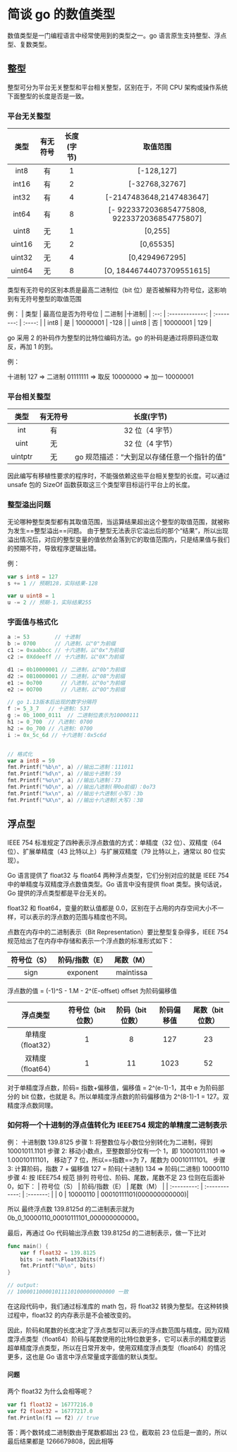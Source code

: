 # 简谈 go 的数值类型

数值类型是一门编程语言中经常使用到的类型之一。go 语言原生支持整型、浮点型、复数类型。

## 整型

整型可分为平台无关整型和平台相关整型，区别在于，不同 CPU 架构或操作系统下面整型的长度是否是一致。

### 平台无关整型

|  类型  | 有无符号 | 长度(字节) |                   取值范围                   |
| :----: | :------: | :--------: | :------------------------------------------: |
|  int8  |    有    |     1      |                  [-128,127]                  |
| int16  |    有    |     2      |                [-32768,32767]                |
| int32  |    有    |     4      |           [-2147483648,2147483647]           |
| int64  |    有    |     8      | [- 9223372036854775808, 9223372036854775807] |
| uint8  |    无    |     1      |                   [0,255]                    |
| uint16 |    无    |     2      |                  [0,65535]                   |
| uint32 |    无    |     4      |                [0,4294967295]                |
| uint64 |    无    |     8      |          [O, 18446744073709551615]           |

类型有无符号的区别本质是最高二进制位（bit 位）是否被解释为符号位，这影响到有无符号整型的取值范围

例：
| 类型 | 最高位是否为符号位 | 二进制 |十进制|
| :--: | :-------------: | :--------: | :----: |
| int8 | 是 | 10000001 | -128 |
| uint8 | 否 | 10000001 | 129 |

go 采用 2 的补码作为整型的比特位编码方法。go 的补码是通过将原码逐位取反，再加 1 的到。

例：

十进制 127 => 二进制 01111111 => 取反 10000000 => 加一 10000001

### 平台相关整型

|  类型   | 有无符号 |                 长度(字节)                  |
| :-----: | :------: | :-----------------------------------------: |
|   int   |    有    |               32 位（4 字节）               |
|  uint   |    无    |               32 位（4 字节）               |
| uintptr |    无    | go 规范描述：“大到足以存储任意一个指针的值” |

因此编写有移植性要求的程序时，不能强依赖这些平台相关整型的长度。可以通过 unsafe 包的 SizeOf 函数获取这三个类型宰目标运行平台上的长度。

### 整型溢出问题

无论哪种整型类型都有其取值范围，当运算结果超出这个整型的取值范围，就被称为发生==整型溢出==问题。
由于整型无法表示它溢出后的那个“结果”，所以出现溢出情况后，对应的整型变量的值依然会落到它的取值范围内，只是结果值与我们的预期不符，导致程序逻辑出错。

例：

```go
var s int8 = 127
s += 1 // 预期128，实际结果-128

var u uint8 = 1
u -= 2 // 预期-1，实际结果255
```

### 字面值与格式化

```go
a := 53        // 十进制
b := 0700      // 八进制，以"0"为前缀
c1 := 0xaabbcc // 十六进制，以"0x"为前缀
c2 := 0Xddeeff // 十六进制，以"0X"为前缀

d1 := 0b10000001 // 二进制，以"0b"为前缀
d2 := 0B10000001 // 二进制，以"0B"为前缀
e1 := 0o700      // 八进制，以"0o"为前缀
e2 := 0O700      // 八进制，以"0O"为前缀

// go 1.13版本后出现的数字分隔符
f := 5_3_7   // 十进制: 537
g := 0b_1000_0111  // 二进制位表示为10000111
h1 := 0_700  // 八进制: 0700
h2 := 0o_700 // 八进制: 0700
i := 0x_5c_6d // 十六进制：0x5c6d


// 格式化
var a int8 = 59
fmt.Printf("%b\n", a) //输出二进制：111011
fmt.Printf("%d\n", a) //输出十进制：59
fmt.Printf("%o\n", a) //输出八进制：73
fmt.Printf("%O\n", a) //输出八进制(带0o前缀)：0o73
fmt.Printf("%x\n", a) //输出十六进制(小写)：3b
fmt.Printf("%X\n", a) //输出十六进制(大写)：3B
```

## 浮点型

IEEE 754 标准规定了四种表示浮点数值的方式：单精度（32 位）、双精度（64 位）、扩展单精度（43 比特以上）与扩展双精度（79 比特以上，通常以 80 位实现）。

Go 语言提供了 float32 与 float64 两种浮点类型，它们分别对应的就是 IEEE 754 中的单精度与双精度浮点数值类型。Go 语言中没有提供 float 类型。换句话说，Go 提供的浮点类型都是平台无关的。

float32 和 float64，变量的默认值都是 0.0，区别在于占用的内存空间大小不一样，可以表示的浮点数的范围与精度也不同。

点数在内存中的二进制表示（Bit Representation）要比整型复杂得多，IEEE 754 规范给出了在内存中存储和表示一个浮点数的标准形式如下：

| 符号位（S） | 阶码/指数（E） | 尾数（M） |
| :---------: | :------------: | :-------: |
|    sign     |    exponent    | maintissa |

浮点数的值 = (-1)^S - 1.M - 2^(E-offset)
offset 为阶码偏移值

|     浮点类型      | 符号位（bit 位数） | 阶码（bit 位数） | 阶码偏移值 | 尾数（bit 位数） |
| :---------------: | :----------------: | :--------------: | :--------: | :--------------: |
| 单精度（float32） |         1          |        8         |    127     |        23        |
| 双精度（float64） |         1          |        11        |    1023    |        52        |

对于单精度浮点数，阶码= 指数+偏移值，偏移值 = 2^(e-1)-1，其中 e 为阶码部分的 bit 位数，也就是 8。所以单精度浮点数的阶码偏移值为 2^(8-1)-1 = 127。双精度浮点数同理。

### 如何将一个十进制的浮点值转化为 IEEE754 规定的单精度二进制表示

例：
十进制数 139.8125
步骤 1: 将整数位与小数位分别转化为二进制，得到 10001011.1101
步骤 2: 移动小数点，至整数部分仅有一个 1，即 10001011.1101 => 1.00010111101， 移动了 7 位，所以==指数==为 7，尾数为 00010111101。
步骤 3: 计算阶码，指数 7 + 偏移值 127 = 阶码(十进制) 134 => 阶码(二进制) 10000110
步骤 4: 按 IEEE754 规范 排列 符号位、阶码、尾数，尾数不足 23 位则在后面补 0，如下：
| 符号位（S） | 阶码/指数（E） | 尾数（M） |
| :---------: | :------------: | :-------: |
| 0 | 10000110 | 00010111101(000000000000)|

所以 最终浮点数 139.8125d 的二进制表示就为 0b_0_10000110_00010111101_000000000000。

最后，再通过 Go 代码输出浮点数 139.8125d 的二进制表示，做一下比对

```go
func main() {
    var f float32 = 139.8125
    bits := math.Float32bits(f)
    fmt.Printf("%b\n", bits)
}

// output:
// 1000011000010111101000000000000 一致
```

在这段代码中，我们通过标准库的 math 包，将 float32 转换为整型。在这种转换过程中，float32 的内存表示是不会被改变的。

因此，阶码和尾数的长度决定了浮点类型可以表示的浮点数范围与精度。因为双精度浮点类型（float64）阶码与尾数使用的比特位数更多，它可以表示的精度要远超单精度浮点类型，所以在日常开发中，使用双精度浮点类型（float64）的情况更多，这也是 Go 语言中浮点常量或字面值的默认类型。

#### 问题

两个 float32 为什么会相等呢？

```go
var f1 float32 = 16777216.0
var f2 float32 = 16777217.0
fmt.Println(f1 == f2) // true
```

答：两个数转成二进制数由于尾数都超出 23 位，截取前 23 位后是一直的，所以最后结果都是 1266679808，因此相等

